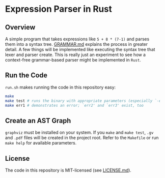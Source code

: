 # Expression Parser in Rust

## Overview
A simple program that takes expressions like `5 + 8 * (7-1)` and parses them into a syntax tree. [GRAMMAR.md](./GRAMMAR.md) explains the process in greater detail. A few things will be implemented like executing the syntax tree that lexer and parser create. This is really just an experiment to see how a context-free grammar-based parser might be implemented in `Rust`.

## Run the Code
`run.sh` makes running the code in this repository easy:

```bash
make
make test # runs the binary with appropriate parameters (especially `-e <expr>')
make err1 # demonstrates an error; `err2' and `err3' exist, too
```

## Create an AST Graph
`graphviz` must be installed on your system. If you `make` and `make test`, `.gv` and `.pdf` files will be created in the project root. Refer to the `Makefile` or run `make help` for available parameters.

## License
The code in this repository is MIT-licensed (see [LICENSE.md](./LICENSE.md)).
